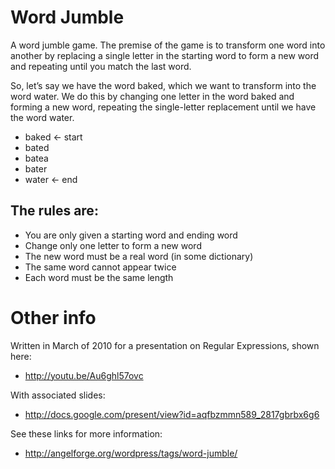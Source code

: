 # Word Jumble

A word jumble game. The premise of the game is to transform one word into 
another by replacing a single letter in the starting word to form a new word 
and repeating until you match the last word.

So, let’s say we have the word baked, which we want to transform into the word 
water. We do this by changing one letter in the word baked and forming a new 
word, repeating the single-letter replacement until we have the word water.

  * baked <- start
  * bated
  * batea
  * bater
  * water <- end

## The rules are:

  * You are only given a starting word and ending word
  * Change only one letter to form a new word
  * The new word must be a real word (in some dictionary)
  * The same word cannot appear twice
  * Each word must be the same length

# Other info

Written in March of 2010 for a presentation on Regular Expressions, shown here:

  * http://youtu.be/Au6ghl57ovc

With associated slides:

  * http://docs.google.com/present/view?id=aqfbzmmn589_2817gbrbx6g6

See these links for more information:

  * http://angelforge.org/wordpress/tags/word-jumble/

